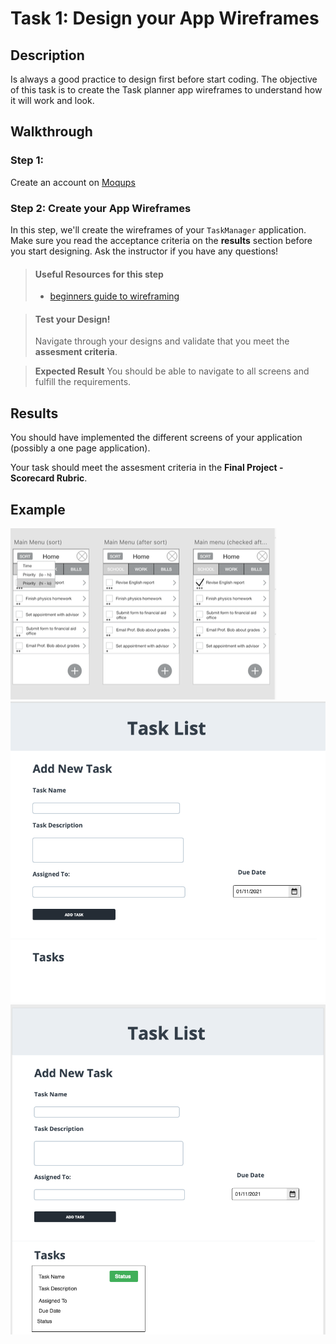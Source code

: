 # Task 1: Design your App Wireframes

## Description

Is always a good practice to design first before start coding. The objective of this task is to create the Task planner app wireframes to understand how it will work and look.

## Walkthrough

### Step 1: 
Create an account on <a href="https://moqups.com/" target="_blank">Moqups</a>

### Step 2: Create your App Wireframes

In this step, we'll create the wireframes of your `TaskManager` application. Make sure you read the acceptance criteria on the **results** section before
you start designing. Ask the instructor if you have any questions!

> #### Useful Resources for this step
> - <a href="https://webdesign.tutsplus.com/articles/a-beginners-guide-to-wireframing--webdesign-7399" target="_blank">beginners guide to wireframing</a>


> #### Test your Design!
> Navigate through your designs and validate that you meet the **assesment criteria**. 

> **Expected Result**
> You should be able to navigate to all screens and fulfill the requirements.


## Results

You should have implemented the different screens of your application (possibly a one page application).

Your task should meet the assesment criteria in the **Final Project - Scorecard Rubric**.

## Example

![](./images/wireframes.png) ![](./images/moqups-example.png) ![](./images/moqup-with-task.png)
